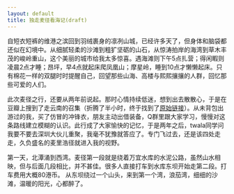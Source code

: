 ```yaml
---
layout: default
title: 独走麦径看海记(draft)
---
```


自短衣短裤的维港之滨回到羽绒裹身的凛冽山城，已经许多天了，但身体和脑袋都还似在幻境中。从细腻轻柔的沙滩到粗犷坚砺的山石，从惊涛拍岸的海湾到草木丰茂的峻岭重山，这个美丽的城市给我太多惊喜。遇海滩则下午5点扎营；得闲睱则凌晨2点才睡；昂坪，早4点就起床爬凤凰山；摩星岭，睡到10点才懒懒起床。只有棉花一样的双腿时时提醒自己，回望那些山海、高楼与熙熙攘攘的人群，回忆那些可爱的人们。

此次麦径之行，还要从两年前说起。那时心情持续低迷，想到出去散散心，于是在豆瓣上搜到了走云南的召集（折腾了半小时，终于找到了[原始链接](http://www.douban.com/group/topic/14819956/)）。从未背包出游过的我，买了仿冒的冲锋衣，朋友主动出借装备，Q群里跟大家学习，慢慢对这条路线建立模糊的认识。此行成了大家愉快的记忆，于是两年之后，twala同学问我要不要去深圳大伙儿重聚，我毫不犹豫就答应了。专门飞过去，还是该四处走走，久负盛名的麦里浩径就进入我的视野。

第一天，北潭涌到西湾。麦径第一段就是绕着万宜水库的水泥公路，虽然山水相映，但与后面几段相比，并不甚佳。很多人直接打车到水库东坝开始走第二段。打车费用大概80港币。
从东坝绕过一个山头，来到第一个湾，浪茄湾，细细的沙滩，温暖的阳光，心都醉了。

